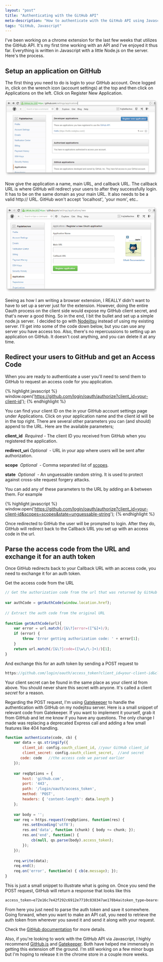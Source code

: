 ```yaml
---
layout: "post"
title: "Authenticating with the GitHub API"
meta-description: "How to authenticate with the GitHub API using Javascript."
tags: "GitHub, Javascript"
---
```


I've been working on a chrome extension for the last few weeks that utilizes the
GitHub API. It's my first time working with an API and I've enjoyed it thus far. 
Everything is written in Javascript with a little Node.js on the server. Here's 
the process.

Setup an application on GitHub
----------------------------------

The first thing you need to do is login to your GitHub account. Once logged in, 
click on the wrench icon (account settings) at the top and then click on 
Applications on the left. Click on Register New Application.

![GitHub-Setup][1]

Now give the application a name, main URL, and callback URL. The 
callback URL is where GitHub will redirect your users to after they successfully 
login. It has to be on the same domain as your main URL. It also needs to be a 
valid http:// URL. GitHub won't accept 'localhost', 'your mom', etc..

![New-GitHub-Application][2]

Seeing as how I am writing a browser extension, I REALLY didn't want to have to 
set up a server just for the extension. However, doing the entire Oauth process 
on the client side would expose my GitHub client secret, and that's never a good 
thing. So in the end, I bit the bullet and set up a simple node.js server.  I 
decided to go with [Nodejitsu][3] instead of using my existing server. I'll get 
into some of the code down below, but you can use any server you have access too. 
Also, there's no repercussions to setting up an application on GitHub. It doesn't 
cost anything, and you can delete it at any time.

Redirect your users to GitHub and get an Access Code
----------------------------------------------------

When you are ready to authenticate a user you'll need to send them to GitHub to 
request an access code for you application.

{% highlight javascript %}
    window.open('https://github.com/login/oauth/authorize?client_id=your-client-id');
{% endhighlight %}

You can find your client ID on the in your GitHub account settings page under 
Applications. Click on your application name and the client id will be in the 
top right. There are several other parameters you can (and should) append to the 
URL. Here are the available parameters;

**client_id**  *Required* - The client ID you received from GitHub when you registered the application.

**redirect_uri** *Optional*  - URL in your app where users will be sent after authorization.

**scope**  *Optional*  - Comma separated list of [scopes][4].

**state**  *Optional*  - An unguessable random string. It is used to protect against cross-site request forgery attacks.

You can add any of these parameters to the URL by adding an & between them. For example

{% highlight javascript %}
    window.open('https://github.com/login/oauth/authorize?client_id=your-client-id&scopes=scopes&state=unguessable-string');
{% endhighlight %}

Once redirected to GitHub the user will be prompted to login. After they do, 
GitHub will redirect back to the Callback URL you set up with an access code in the url.

Parse the access code from the URL and exchange it for an auth token
----------------------------------------------------------------------------------

Once GitHub redirects back to your Callback URL with an access code, you need to exchange it for an auth token.

Get the access code from the URL
```javascript
// Get the authorization code from the url that was returned by GitHub

var authCode = getAuthCode(window.location.href);

// Extract the auth code from the original URL

function getAuthCode(url){
    var error = url.match(/[&\?]error=([^&]+)/);
    if (error) {
        throw 'Error getting authorization code: ' + error[1];
    }
    return url.match(/[&\?]code=([\w\/\-]+)/)[1];
}

```

And exchange this for an auth token by sending a POST request to

```javascript
https://github.com/login/oauth/access_token?client_id=your-client-id&client_secret=your-client-secret&code=your-access-code
```

Your client secret can be found in the same place as your client id from above. 
You should never share this secret with anyone. It's called a client *secret* 
for a reason.

Regarding the POST request, I'm using [Gatekeeper][5] to handle the 
authentication with GitHub on my nodejitsu server. Here is a small snippet of 
relevant code from Gatekeeper. If you want to implement it yourself, grab it 
from GitHub and let me know if you have any questions. The only change I made 
was replacing a deprecated Express call and adding a few small features like 
404 handling.

```javascript
function authenticate(code, cb) {
    var data = qs.stringify({
        client_id: config.oauth_client_id, //your GitHub client_id
        client_secret: config.oauth_client_secret,  //and secret
       code: code   //the access code we parsed earlier
    });

    var reqOptions = {
        host: 'github.com',
        port: '443',
        path: '/login/oauth/access_token',
        method: 'POST',
        headers: { 'content-length': data.length }
    };

    var body = '';
    var req = https.request(reqOptions, function(res) {
        res.setEncoding('utf8');
        res.on('data', function (chunk) { body += chunk; });
        res.on('end', function() {
            cb(null, qs.parse(body).access_token);
        });
    });

    req.write(data);
    req.end();
    req.on('error', function(e) { cb(e.message); });
}
```

This is just a small snippet to illustrate what is going on. Once you send the 
POST request, GitHub will return a response that looks like this

```javascript
access_token=e72e16c7e42f292c6912e7710c838347ae178b4a&token_type=bearer
```

From here you just need to parse the auth token and save it somewhere. 
Going forward, when you want to make an API call, you need to retrieve the 
auth token from wherever you saved it and send it along with your request.

Check the [GitHub documentation][6] for more details.

Also, if you're looking to work with the GitHub API via Javascript, I highly 
recommend [GitHub.js][7] and [Gatekeeper][5]. Both have helped me immensely in 
getting this extension off the ground. I'm still working on a few minor bugs 
but I'm hoping to release it in the chrome store in a couple more weeks.

[1]: /images/github-app-setup.jpg "GitHub Applications"
[2]: /images/github-app-new.jpg "New GitHub Application"
[3]: https://www.nodejitsu.com/ "Nodejitsu"
[4]: http://developer.github.com/v3/oauth/#scopes
[5]: https://github.com/prose/gatekeeper "Gatekeeper.js"
[6]: href="http://developer.github.com/v3/ "GitHub Documentation"
[7]: https://github.com/michael/github "GitHub.js"
